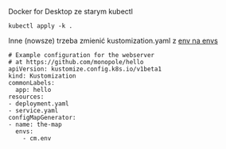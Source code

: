Docker for Desktop ze starym kubectl

```
kubectl apply -k .
```

Inne (nowsze) trzeba zmienić kustomization.yaml z [env na envs](https://github.com/kubernetes-sigs/kustomize/issues/1069)

```
# Example configuration for the webserver
# at https://github.com/monopole/hello
apiVersion: kustomize.config.k8s.io/v1beta1
kind: Kustomization
commonLabels:
  app: hello
resources:
- deployment.yaml
- service.yaml
configMapGenerator:
- name: the-map
  envs:
    - cm.env
```